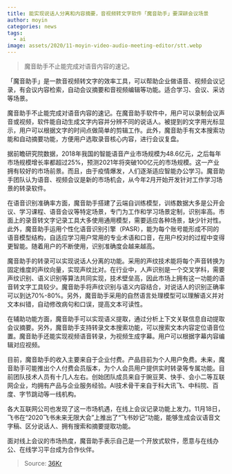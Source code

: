 ```yaml
---
title: 能实现说话人分离和内容摘要，音视频转文字软件「魔音助手」要深耕会议场景
author: moyin
categories: news
tags:
  - ai
image: assets/2020/11-moyin-video-audio-meeting-editor/stt.webp
---
```


> 魔音助手不止能完成对语音内容的速记。

「魔音助手」是一款音视频转文字的效率工具，可以帮助企业做语音、视频会议记录，有会议内容检索，自动会议摘要和音视频编辑等功能。适合学习、会议、采访等场景。

魔音助手不止能完成对语音内容的速记。在魔音助手软件中，用户可以录制会议声音或视频，软件能自动生成文字内容并分辨不同的说话人。被提到的文字用光标显示，用户可以根据文字的时间点做简单的剪辑工作。此外，魔音助手有文本搜索功能和自动摘要功能，方便用户选取录音核心内容，进行会议复盘。

据前瞻研究院数据，2018年我国的智能语音产业市场规模为48.6亿元，之后每年市场规模增长率都超过25%，预测2021年将突破100亿元的市场规模。这一产业拥有较好的市场前景。而且，由于疫情爆发，人们逐渐适应智能办公学习。魔音助手团队认为语音、视频会议是新的市场机会，从今年2月开始开发针对工作学习场景的转录软件。

在语音识别准确率方面，魔音助手搭建了云端自训练模型，训练数据大多是公开会议、学习课程、语音会议等特定场景，专门为工作和学习场景定制，识别率高。市面上的录音转文字记录工具大多使用通用模型，需要适应各种场景，缺少针对性。此外，魔音助手运用个性化语音识别引擎（PASR），能为每个账号能形成不同的语音模型结构，自适应学习用户常用的专业术语和口音，在用户校对的过程中变得更智能。随着用户的不断使用，识别准确度会越来越高。

魔音助手的转录可以实现说话人分离的功能。采用的声纹技术能将每个声音转换为固定维度的声纹向量，实现声纹比对。在行业中，人声识别是一个交叉学科，需要声纹识别、语义识别等算法共同实现，技术壁垒高，因此市场上拥有这一功能的语音转文字工具较少。魔音助手将声纹识别与语义内容结合，对说话人的识别正确率可以到达70%-80%。另外，魔音助手采用的自然语言处理模型可以理解语义并对文本纠错，自动修改病句和口误，提高文本可读性。

在辅助功能方面，魔音助手可以实现语义提取，通过分析上下文关联信息自动提取会议摘要。另外，魔音助手支持转录文本搜索功能，可以搜索文本内容定位语音位置。魔音助手还能实现视频语音转录，为视频生成字幕。用户可以根据字幕内容编辑对应视频。

目前，魔音助手的收入主要来自于企业付费。产品目前为个人用户免费。未来，魔音助手可能推出个人付费会员版本，为个人会员用户提供实时转录等专属功能。目前团队技术人员有十几人左右。创始团队成员来自于豌豆荚、快手、会小二等互联网企业，均拥有产品与企业服务经验。AI技术骨干来自于科大讯飞、中科院、百度、字节跳动等一线机构。

各大互联网公司也发现了这一市场机遇，在线上会议记录功能上发力。11月18日，飞书在“2020飞书未来无限大会”上推出了“飞书妙记”功能，能够生成会议语音文字稿、区分说话人、拥有搜索和摘要提取功能。

面对线上会议的市场热度，魔音助手表示自己是一个开放式软件，愿意与在线办公、在线学习平台成为合作伙伴。


> Source: [36Kr](https://36kr.com/p/982359611116934)
